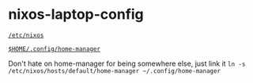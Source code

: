 # nixos-laptop-config


[`/etc/nixos`](./nixos/)

[`$HOME/.config/home-manager`](./nixos/hosts/default/home-manager)

Don't hate on home-manager for being somewhere else, just link it
`ln -s /etc/nixos/hosts/default/home-manager ~/.config/home-manager`

